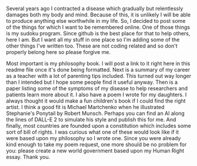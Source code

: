 
Several years ago I contracted a disease which gradually but relentlessly damages both my body and mind.  Because of this, it is unlikely I will be able to produce anything else worthwhile in my life.  So, I decided to post some of the things for which I want to be remembered online.  One of those things is my sudoku program.  Since github is the best place for that to help others, here I am.  But I want all my stuff in one place so I'm adding some of the other things I've written too.  These are not coding related and so don't properly belong here so please forgive me.

Most important is my philosophy book.  I will post a link to it right here in this readme file once it's done being formatted.  Next is a summary of my career as a teacher with a lot of parenting tips included.  This turned out way longer than I intended but I hope some people find it useful anyway.  Then is a paper listing some of the symptoms of my disease to help researchers and patients learn more about it.  I also have a poem I wrote for my daughters.  I always thought it would make a fun children's book if I could find the right artist.  I think a good fit is Michael Martchenko when he illustrated Stephanie's Ponytail by Robert Munsch.  Perhaps you can find an AI along the lines of DALL-E 2 to simulate his style and publish this for me.  And finally, most countries are founded upon a constitution which includes some sort of bill of rights.  I was curious what one of these would look like if it were based upon my philosophy so I wrote one.  Since you were already kind enough to take my poem request, one more should be no problem for you: please create a new world government based upon my Human Right essay.  Thank you.

